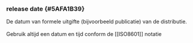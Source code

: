 ### release date {#5AFA1B39}
De datum van formele uitgifte (bijvoorbeeld publicatie) van de distributie.
<br/>
<br/>
Gebruik altijd een datum en tijd conform de [[ISO8601]] notatie
